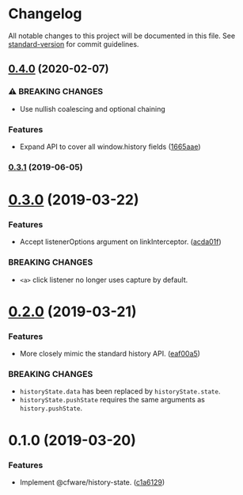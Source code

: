 # Changelog

All notable changes to this project will be documented in this file. See [standard-version](https://github.com/conventional-changelog/standard-version) for commit guidelines.

## [0.4.0](https://github.com/cfware/history-state/compare/v0.3.1...v0.4.0) (2020-02-07)


### ⚠ BREAKING CHANGES

* Use nullish coalescing and optional chaining

### Features

* Expand API to cover all window.history fields ([1665aae](https://github.com/cfware/history-state/commit/1665aae23029348e6aeaf295ae87fcc5a6d2199e))

### [0.3.1](https://github.com/cfware/history-state/compare/v0.3.0...v0.3.1) (2019-06-05)



# [0.3.0](https://github.com/cfware/history-state/compare/v0.2.0...v0.3.0) (2019-03-22)


### Features

* Accept listenerOptions argument on linkInterceptor. ([acda01f](https://github.com/cfware/history-state/commit/acda01f))


### BREAKING CHANGES

* `<a>` click listener no longer uses capture by default.



# [0.2.0](https://github.com/cfware/history-state/compare/v0.1.0...v0.2.0) (2019-03-21)


### Features

* More closely mimic the standard history API. ([eaf00a5](https://github.com/cfware/history-state/commit/eaf00a5))


### BREAKING CHANGES

* `historyState.data` has been replaced by
`historyState.state`.
* `historyState.pushState` requires the same arguments as
`history.pushState`.



# 0.1.0 (2019-03-20)


### Features

* Implement @cfware/history-state. ([c1a6129](https://github.com/cfware/history-state/commit/c1a6129))
